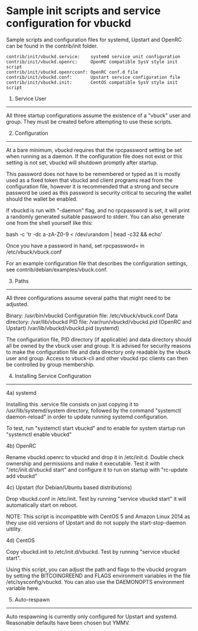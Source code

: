 Sample init scripts and service configuration for vbuckd
==========================================================

Sample scripts and configuration files for systemd, Upstart and OpenRC
can be found in the contrib/init folder.

    contrib/init/vbuckd.service:    systemd service unit configuration
    contrib/init/vbuckd.openrc:     OpenRC compatible SysV style init script
    contrib/init/vbuckd.openrcconf: OpenRC conf.d file
    contrib/init/vbuckd.conf:       Upstart service configuration file
    contrib/init/vbuckd.init:       CentOS compatible SysV style init script

1. Service User
---------------------------------

All three startup configurations assume the existence of a "vbuck" user
and group.  They must be created before attempting to use these scripts.

2. Configuration
---------------------------------

At a bare minimum, vbuckd requires that the rpcpassword setting be set
when running as a daemon.  If the configuration file does not exist or this
setting is not set, vbuckd will shutdown promptly after startup.

This password does not have to be remembered or typed as it is mostly used
as a fixed token that vbuckd and client programs read from the configuration
file, however it is recommended that a strong and secure password be used
as this password is security critical to securing the wallet should the
wallet be enabled.

If vbuckd is run with "-daemon" flag, and no rpcpassword is set, it will
print a randomly generated suitable password to stderr.  You can also
generate one from the shell yourself like this:

bash -c 'tr -dc a-zA-Z0-9 < /dev/urandom | head -c32 && echo'

Once you have a password in hand, set rpcpassword= in /etc/vbuck/vbuck.conf

For an example configuration file that describes the configuration settings,
see contrib/debian/examples/vbuck.conf.

3. Paths
---------------------------------

All three configurations assume several paths that might need to be adjusted.

Binary:              /usr/bin/vbuckd
Configuration file:  /etc/vbuck/vbuck.conf
Data directory:      /var/lib/vbuckd
PID file:            /var/run/vbuckd/vbuckd.pid (OpenRC and Upstart)
                     /var/lib/vbuckd/vbuckd.pid (systemd)

The configuration file, PID directory (if applicable) and data directory
should all be owned by the vbuck user and group.  It is advised for security
reasons to make the configuration file and data directory only readable by the
vbuck user and group.  Access to vbuck-cli and other vbuckd rpc clients
can then be controlled by group membership.

4. Installing Service Configuration
-----------------------------------

4a) systemd

Installing this .service file consists on just copying it to
/usr/lib/systemd/system directory, followed by the command
"systemctl daemon-reload" in order to update running systemd configuration.

To test, run "systemctl start vbuckd" and to enable for system startup run
"systemctl enable vbuckd"

4b) OpenRC

Rename vbuckd.openrc to vbuckd and drop it in /etc/init.d.  Double
check ownership and permissions and make it executable.  Test it with
"/etc/init.d/vbuckd start" and configure it to run on startup with
"rc-update add vbuckd"

4c) Upstart (for Debian/Ubuntu based distributions)

Drop vbuckd.conf in /etc/init.  Test by running "service vbuckd start"
it will automatically start on reboot.

NOTE: This script is incompatible with CentOS 5 and Amazon Linux 2014 as they
use old versions of Upstart and do not supply the start-stop-daemon uitility.

4d) CentOS

Copy vbuckd.init to /etc/init.d/vbuckd. Test by running "service vbuckd start".

Using this script, you can adjust the path and flags to the vbuckd program by
setting the BITCOINGREEND and FLAGS environment variables in the file
/etc/sysconfig/vbuckd. You can also use the DAEMONOPTS environment variable here.

5. Auto-respawn
-----------------------------------

Auto respawning is currently only configured for Upstart and systemd.
Reasonable defaults have been chosen but YMMV.
